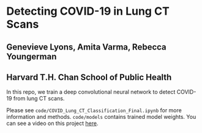 # Detecting COVID-19  in Lung CT Scans

## Genevieve Lyons, Amita Varma, Rebecca Youngerman

## Harvard T.H. Chan School of Public Health

In this repo, we train a deep convolutional neural network to detect COVID-19 from lung CT scans. 

Please see `code/COVID_Lung_CT_Classification_Final.ipynb` for more information and methods. `code/models` contains trained model weights. You can see a video on this project [here](https://harvard.zoom.us/rec/share/291bbJ2p2kJJBY3z7BqFYfM5QtXgeaa803Mb86ZYyx6bEjtVwT-I2jd35Gyqww6Y?startTime=1589037429000).


